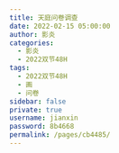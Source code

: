 ```yaml
---
title: 天庭问卷调查
date: 2022-02-15 05:00:00
author: 影炎
categories: 
  - 影炎
  - 2022双节48H
tags: 
  - 2022双节48H
  - 画
  - 问卷
sidebar: false
private: true
username: jianxin
password: 8b4668
permalink: /pages/cb4485/
---
```


